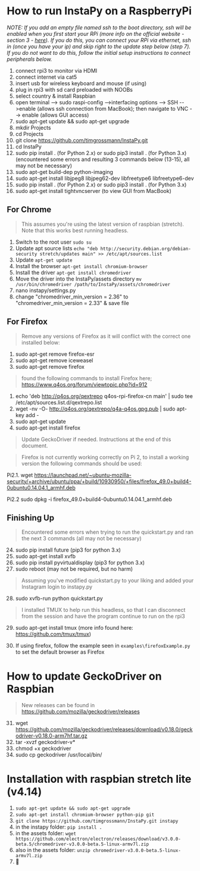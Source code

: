 # How to run InstaPy on a RaspberryPi

_NOTE: If you add an empty file named ssh to the boot directory, ssh will be enabled when you first start your RPi (more info on the official website - section 3 - [here](https://www.raspberrypi.org/documentation/remote-access/ssh/)). If you do this, you can connect your RPi via ethernet, ssh in (once you have your ip) and skip right to the update step below (step 7). If you do not want to do this, follow the initial setup instructions to connect peripherals below._

1. connect rpi3 to monitor via HDMI
1. connect internet via cat5
1. insert usb for wireless keyboard and mouse (if using)
1. plug in rpi3 with sd card preloaded with NOOBs
1. select country & install Raspbian
1. open terminal --> sudo raspi-config -->interfacing options --> SSH -->enable (allows ssh connection from MacBook); then navigate to VNC --> enable (allows GUI access)
1. sudo apt-get update && sudo apt-get upgrade
1. mkdir Projects
1. cd Projects
1. git clone https://github.com/timgrossmann/InstaPy.git
1. cd InstaPy
1. sudo pip install . (for Python 2.x) or sudo pip3 install . (for Python 3.x) (encountered some errors and resulting 3 commands below (13-15), all may not be necessary)
1. sudo apt-get build-dep python-imaging
1. sudo apt-get install libjpeg8 libjpeg62-dev libfreetype6 libfreetype6-dev
1. sudo pip install . (for Python 2.x) or sudo pip3 install . (for Python 3.x)
1. sudo apt-get install tightvncserver (to view GUI from MacBook)

## For Chrome
> This assumes you're using the latest version of raspbian (stretch). Note that this works best running headless.

1. Switch to the root user `sudo su`
1. Update apt source lists `echo "deb http://security.debian.org/debian-security stretch/updates main" >> /etc/apt/sources.list`
1. Update `apt-get update`
1. Install the browser `apt-get install chromium-browser`
1. Install the driver `apt-get install chromedriver`
1. Move the driver into the InstaPy/assets directory `mv /usr/bin/chromedriver /path/to/InstaPy/assets/chromedriver`
1. nano instapy/settings.py
1. change "chromedriver_min_version = 2.36" to "chromedriver_min_version = 2.33" & save file

## For Firefox
> Remove any versions of Firefox as it will conflict with the correct one installed below:

1. sudo apt-get remove firefox-esr
1. sudo apt-get remove iceweasel
1. sudo apt-get remove firefox

> found the following commands to install Firefox here; https://www.q4os.org/forum/viewtopic.php?id=912

1. echo 'deb http://q4os.org/qextrepo q4os-rpi-firefox-cn main' | sudo tee /etc/apt/sources.list.d/qextrepo.list
1. wget -nv -O- http://q4os.org/qextrepo/q4a-q4os.gpg.pub | sudo apt-key add -
1. sudo apt-get update
1. sudo apt-get install firefox
> Update GeckoDriver if needed. Instructions at the end of this document.

> Firefox is not currently working correctly on Pi 2, to install a working version the following commands should be used:

Pi2.1. wget https://launchpad.net/~ubuntu-mozilla-security/+archive/ubuntu/ppa/+build/10930950/+files/firefox_49.0+build4-0ubuntu0.14.04.1_armhf.deb

Pi2.2 sudo dpkg -i firefox_49.0+build4-0ubuntu0.14.04.1_armhf.deb

## Finishing Up

> Encountered some errors when trying to run the quickstart.py and ran the next 3 commands (all may not be necessary)

24. sudo pip install future (pip3 for python 3.x)
25. sudo apt-get install xvfb
26. sudo pip install pyvirtualdisplay (pip3 for python 3.x)
27. sudo reboot (may not be required, but no harm)


> Assuming you've modified quickstart.py to your liking and added your Instagram login to instapy.py

28. sudo xvfb-run python quickstart.py
>I installed TMUX to help run this headless, so that I can disconnect from the session and have the program continue to run on the rpi3

29. sudo apt-get install tmux (more info found here: https://github.com/tmux/tmux)

30. If using firefox, follow the example seen in `examples\firefoxExample.py` to set the default browser as Firefox



# How to update GeckoDriver on Raspbian

> New releases can be found in https://github.com/mozilla/geckodriver/releases

31. wget https://github.com/mozilla/geckodriver/releases/download/v0.18.0/geckodriver-v0.18.0-arm7hf.tar.gz
32. tar -xvzf geckodriver-v*
33. chmod +x geckodriver
34. sudo cp geckodriver /usr/local/bin/



# Installation with raspbian stretch lite (v4.14)

1. `sudo apt-get update && sudo apt-get upgrade`
2. `sudo apt-get install chromium-browser python-pip git`
3. `git clone https://github.com/timgrossmann/InstaPy.git instapy`
4. in the instapy folder: `pip install .`
5. in the assets folder: `wget https://github.com/electron/electron/releases/download/v3.0.0-beta.5/chromedriver-v3.0.0-beta.5-linux-armv7l.zip`
6. also in the assets folder: `unzip chromedriver-v3.0.0-beta.5-linux-armv7l.zip`
7. 🎉

